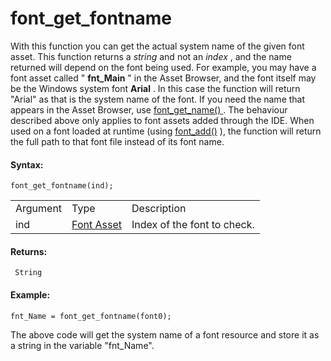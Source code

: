 # font_get_fontname

With this function you can get the actual system name of the given font
asset. This function returns a *string* and not an *index* , and the
name returned will depend on the font being used. For example, you may
have a font asset called " **fnt_Main** " in the Asset Browser, and the
font itself may be the Windows system font **Arial** . In this case the
function will return "Arial" as that is the system name of the font. If
you need the name that appears in the Asset Browser, use [
font_get_name() ](font_get_name) . The behaviour described above
only applies to font assets added through the IDE. When used on a font
loaded at runtime (using [font_add()](font_add) ), the function will
return the full path to that font file instead of its font name.

#### Syntax:

``` gml
font_get_fontname(ind);
```

|          |                                                            |                             |
|----------|------------------------------------------------------------|-----------------------------|
| Argument | Type                                                       | Description                 |
| ind      |  [Font Asset](../../../../../The_Asset_Editors/Fonts)  | Index of the font to check. |

#### Returns:

``` gml
 String
```

#### Example:

``` gml
fnt_Name = font_get_fontname(font0);
```

The above code will get the system name of a font resource and store it
as a string in the variable "fnt_Name".
